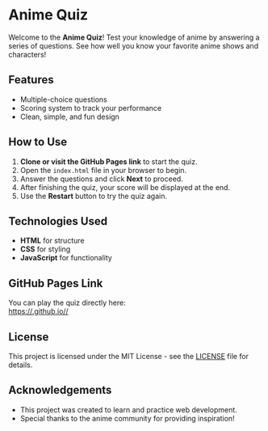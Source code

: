 # Anime Quiz

Welcome to the **Anime Quiz**! Test your knowledge of anime by answering a series of questions. See how well you know your favorite anime shows and characters!

## Features

- Multiple-choice questions
- Scoring system to track your performance
- Clean, simple, and fun design

## How to Use

1. **Clone or visit the GitHub Pages link** to start the quiz.
2. Open the `index.html` file in your browser to begin.
3. Answer the questions and click **Next** to proceed.
4. After finishing the quiz, your score will be displayed at the end.
5. Use the **Restart** button to try the quiz again.

## Technologies Used

- **HTML** for structure
- **CSS** for styling
- **JavaScript** for functionality

## GitHub Pages Link

You can play the quiz directly here:  
[https://<your-username>.github.io/<repository-name>/](https://<your-username>.github.io/<repository-name>/)

## License

This project is licensed under the MIT License - see the [LICENSE](LICENSE) file for details.

## Acknowledgements

- This project was created to learn and practice web development.
- Special thanks to the anime community for providing inspiration!

